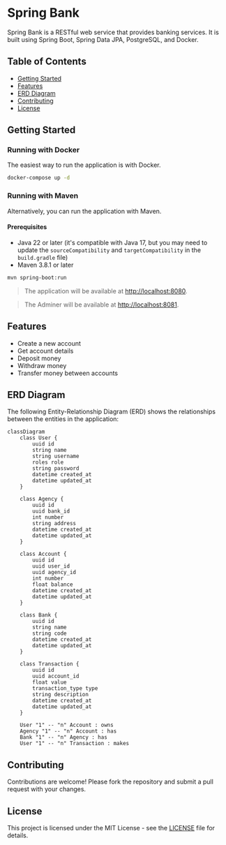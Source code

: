 # Spring Bank

Spring Bank is a RESTful web service that provides banking services. It is built using Spring Boot, Spring Data JPA, PostgreSQL, and Docker.

## Table of Contents

- [Getting Started](#getting-started)
- [Features](#features)
- [ERD Diagram](#erd-diagram)
- [Contributing](#contributing)
- [License](#license)

## Getting Started

### Running with Docker

The easiest way to run the application is with Docker.

```bash
docker-compose up -d
```

### Running with Maven

Alternatively, you can run the application with Maven.

#### Prerequisites

- Java 22 or later (it's compatible with Java 17, but you may need to update the `sourceCompatibility` and `targetCompatibility` in the `build.gradle` file)
- Maven 3.8.1 or later

```bash
mvn spring-boot:run
```

> The application will be available at [http://localhost:8080](http://localhost:8080).

> The Adminer will be available at [http://localhost:8081](http://localhost:8081).

## Features

- Create a new account
- Get account details
- Deposit money
- Withdraw money
- Transfer money between accounts

## ERD Diagram

The following Entity-Relationship Diagram (ERD) shows the relationships between the entities in the application:

```mermaid
classDiagram
    class User {
        uuid id
        string name
        string username
        roles role
        string password
        datetime created_at
        datetime updated_at
    }

    class Agency {
        uuid id        
        uuid bank_id
        int number
        string address
        datetime created_at
        datetime updated_at
    }
    
    class Account {
        uuid id
        uuid user_id
        uuid agency_id
        int number
        float balance      
        datetime created_at
        datetime updated_at
    }
    
    class Bank {
        uuid id
        string name
        string code        
        datetime created_at
        datetime updated_at
    }    

    class Transaction {
        uuid id
        uuid account_id
        float value
        transaction_type type
        string description
        datetime created_at
        datetime updated_at
    }

    User "1" -- "n" Account : owns
    Agency "1" -- "n" Account : has
    Bank "1" -- "n" Agency : has
    User "1" -- "n" Transaction : makes
```

## Contributing

Contributions are welcome! Please fork the repository and submit a pull request with your changes.

## License

This project is licensed under the MIT License - see the [LICENSE](./LICENSE) file for details.
